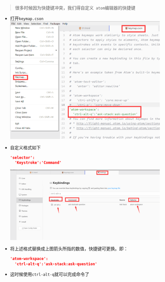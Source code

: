 > 很多时候因为快捷键冲突，我们得自定义` atom`编辑器的快捷键

- 打开`keymap.cson` 
  ![打开`keymap.cson`](https://raw.githubusercontent.com/HunterXing/resourse/master/images/20190225123946.png)

- 自定义格式如下

  ```json
  'selector':
    'Keystroke':'Command'
  ```

  ![](https://raw.githubusercontent.com/HunterXing/resourse/master/images/20190225124620.png)



- 将上述格式替换成上图箭头所指的数值，快捷键可更换。即：

  ```json
  'atom-workspace':
    'ctrl-alt-q':'ask-stack:ask-question'
  ```

- 这时候使用`ctrl-alt-q`就可以完成命令了